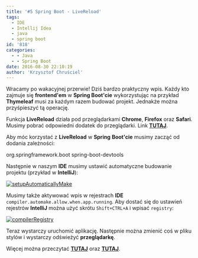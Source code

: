 ```yaml
---
title: '#5 Spring Boot - LiveReload'
tags:
  - IDE
  - Intellij Idea
  - java
  - spring boot
id: '818'
categories:
  - - Java
  - - Spring Boot
date: 2016-08-30 22:10:19
author: 'Krzysztof Chruściel'
---
```


Wracamy po wakacyjnej przerwie! Dziś bardzo praktyczny wpis. Każdy kto zajmuje się **frontend'em** w **Spring Boot'cie** wykorzystując na przykład **Thymeleaf** musi za każdym razem budować projekt. Jednakże można przyśpieszyć tą operację.
<!-- more -->
Funkcja **LiveReload** działa pod przeglądarkami **Chrome**, **Firefox** oraz **Safari**. Musimy pobrać odpowiedni dodatek do przeglądarki. Link **[TUTAJ](http://livereload.com/extensions/)**.

Aby móc korzystać z **LiveReload** w **Spring** **Boot'cie** musimy zacząć od dodania zależności:

<dependency>
    <groupId>org.springframework.boot</groupId>
    <artifactId>spring-boot-devtools</artifactId>
</dependency>

Następnie w naszym **IDE** musimy ustawić automatyczne budowanie projektu (przykład w **IntelliJ**):

[![setupAutomaticallyMake](http://codecouple.pl/wp-content/uploads/2016/08/setupAutomaticallyMake.png)](http://codecouple.pl/wp-content/uploads/2016/08/setupAutomaticallyMake.png)

Musimy także aktywować wpis w rejestrach **IDE** `compiler.automake.allow.when.app.running`.  Aby dostać się do ustawień rejestrów **IntelliJ** można użyć skrótu `Shift+CTRL+A` i wpisać `registry`:

[![compilerRegistry](http://codecouple.pl/wp-content/uploads/2016/08/compilerRegistry.png)](http://codecouple.pl/wp-content/uploads/2016/08/compilerRegistry.png)

Teraz wystarczy uruchomić aplikację. Następnie można zmienić coś w pliku stylów i wystarczy odświeżyć **przeglądarkę**.

Więcej można przeczytać [**TUTAJ**](https://patrickgrimard.io/2016/01/18/spring-boot-devtools-first-look/) oraz **[TUTAJ](http://docs.spring.io/spring-boot/docs/1.4.0.RELEASE/reference/htmlsingle/#using-boot-devtools-livereload)**.